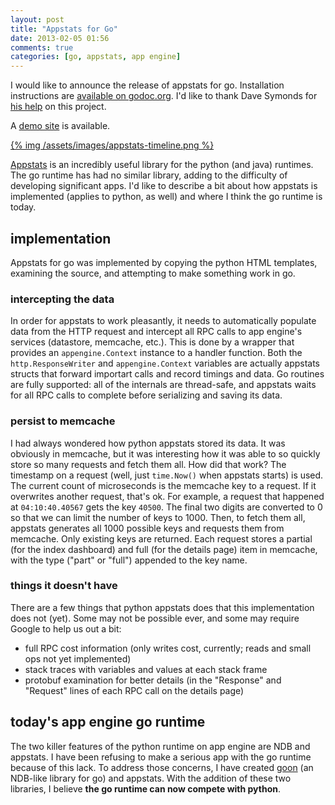 ```yaml
---
layout: post
title: "Appstats for Go"
date: 2013-02-05 01:56
comments: true
categories: [go, appstats, app engine]
---
```


I would like to announce the release of appstats for go. Installation instructions are [available on godoc.org](http://godoc.org/github.com/mjibson/appstats). I'd like to thank Dave Symonds for [his help](https://groups.google.com/forum/?fromgroups=#!topic/google-appengine-go/laOsfI1dSGY) on this project.

A [demo site](http://schalmei-go.appspot.com/) is available.

[{% img /assets/images/appstats-timeline.png %}](/assets/images/appstats-timeline.png)

[Appstats](https://developers.google.com/appengine/docs/python/tools/appstats) is an incredibly useful library for the python (and java) runtimes. The go runtime has had no similar library, adding to the difficulty of developing significant apps. I'd like to describe a bit about how appstats is implemented (applies to python, as well) and where I think the go runtime is today.

## implementation

Appstats for go was implemented by copying the python HTML templates, examining the source, and attempting to make something work in go.

### intercepting the data

In order for appstats to work pleasantly, it needs to automatically populate data from the HTTP request and intercept all RPC calls to app engine's services (datastore, memcache, etc.). This is done by a wrapper that provides an `appengine.Context` instance to a handler function. Both the `http.ResponseWriter` and `appengine.Context` variables are actually appstats structs that forward importart calls and record timings and data. Go routines are fully supported: all of the internals are thread-safe, and appstats waits for all RPC calls to complete before serializing and saving its data.

### persist to memcache

I had always wondered how python appstats stored its data. It was obviously in memcache, but it was interesting how it was able to so quickly store so many requests and fetch them all. How did that work? The timestamp on a request (well, just `time.Now()` when appstats starts) is used. The current count of microseconds is the memcache key to a request. If it overwrites another request, that's ok. For example, a request that happened at `04:10:40.40567` gets the key `40500`. The final two digits are converted to 0 so that we can limit the number of keys to 1000. Then, to fetch them all, appstats generates all 1000 possible keys and requests them from memcache. Only existing keys are returned. Each request stores a partial (for the index dashboard) and full (for the details page) item in memcache, with the type ("part" or "full") appended to the key name.

### things it doesn't have

There are a few things that python appstats does that this implementation does not (yet). Some may not be possible ever, and some may require Google to help us out a bit:

- full RPC cost information (only writes cost, currently; reads and small ops not yet implemented)
- stack traces with variables and values at each stack frame
- protobuf examination for better details (in the "Response" and "Request" lines of each RPC call on the details page)

## today's app engine go runtime

The two killer features of the python runtime on app engine are NDB and appstats. I have been refusing to make a serious app with the go runtime because of this lack. To address those concerns, I have created [goon](https://github.com/mjibson/goon) (an NDB-like library for go) and appstats. With the addition of these two libraries, I believe **the go runtime can now compete with python**.
